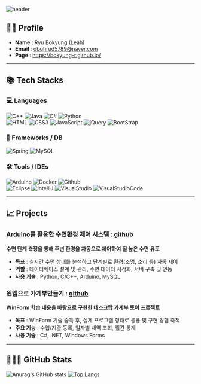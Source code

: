 <!-- Header -->
![header](https://capsule-render.vercel.app/api?type=blur&height=350&color=gradient&text=Ryu's%20Repository&reversal=false&section=header&textBg=false&fontAlign=50&animation=fadeIn&fontColor=3f568b)


## 👩‍💻 Profile
- **Name** : Ryu Bokyung (Leah)
- **Email** : dbqhrud5789@naver.com
- **Page** : https://bokyung-r.github.io/


---

## 📚 Tech Stacks
<div>

### 💻 Languages
  <!-- languages -->
<img alt="C++" src="https://img.shields.io/badge/C++-F6DB16.svg?&style=for-the-badge&logo=C%2B%2B&logoColor=white"/>
<img alt="Java" src="https://img.shields.io/badge/Java-E34F26.svg?&style=for-the-badge&logo=Java&logoColor=white"/>
<img alt="C#" src="https://img.shields.io/badge/C%23-239120?style=for-the-badge&logo=c-sharp&logoColor=white"/>
<img alt="Python" src="https://img.shields.io/badge/Python-0F91FD.svg?&style=for-the-badge&logo=Python&logoColor=white"/>
<br>
<img alt="HTML" src="https://img.shields.io/badge/HTML-E34F26.svg?&style=for-the-badge&logo=HTML5&logoColor=white"/>
<img alt="CSS3" src="https://img.shields.io/badge/CSS3-FF9933.svg?&style=for-the-badge&logo=CSS3&logoColor=white"/>
<img alt="JavaScript" src="https://img.shields.io/badge/JavaScript-F7DF1E.svg?&style=for-the-badge&logo=JavaScript&logoColor=grey"/>
<img alt="jQuery" src="https://img.shields.io/badge/jQuery-0769AD?style=for-the-badge&logo=jquery&logoColor=white"/>
<img alt="BootStrap" src="https://img.shields.io/badge/Bootstrap-563D7C?style=for-the-badge&logo=bootstrap&logoColor=white"/>

<!--Frameworks/ 라이브러리/ DB -->
### 🧰 Frameworks / DB
<img alt="Spring" src="https://img.shields.io/badge/Spring-6DB33F?style=for-the-badge&logo=spring&logoColor=white"/>
<img alt="MySQL" src="https://img.shields.io/badge/MySQL-00000F?style=for-the-badge&logo=mysql&logoColor=white"/>

  <!-- tools -->
### 🛠 Tools / IDEs
<img alt="Arduino" src="https://img.shields.io/badge/Arduino-00979D?style=for-the-badge&logo=arduino&logoColor=white"/>
<img alt="Docker" src="https://img.shields.io/badge/docker-%230db7ed.svg?style=for-the-badge&logo=docker&logoColor=white"/>
<img alt="Github" src="https://img.shields.io/badge/Github-181717.svg?&style=for-the-badge&logo=Github&logoColor=white"/>
<br>
<img alt="Eclipse" src="https://img.shields.io/badge/Eclipse-2C2255.svg?&style=for-the-badge&logo=Eclipse&logoColor=white"/>
<img alt="IntelliJ" src="https://img.shields.io/badge/IntelliJ_IDEA-000000.svg?style=for-the-badge&logo=intellij-idea&logoColor=white"/>
<img alt="VisualStudio" src="https://img.shields.io/badge/Visual_Studio-5C2D91?style=for-the-badge&logo=visual%20studio&logoColor=white"/>
<img alt="VisualStudioCode" src="https://img.shields.io/badge/Visual_Studio_Code-0078D4?style=for-the-badge&logo=visual%20studio%20code&logoColor=white"/>

<br>
</div>

---


## 📈 Projects
### Arduino를 활용한 수면환경 제어 시스템 : [github](https://github.com/GiveMeJobGroup/2025-IoT-MiniProject)
  **수면 단계 측정을 통해 주변 환경을 자동으로 제어하여 질 높은 수면 유도**
  - **목표** : 실시간 수면 상태를 분석하고 단계별로 환경(조명, 소리 등) 자동 제어
  - **역할** : 데이터베이스 설계 및 관리, 수면 데이터 시각화, 서버 구축 및 연동
  - **사용 기술** : Python, C/C++, Arduino, MySQL

### 윈앱으로 가계부만들기 : [github](https://github.com/Bokyung-R/WinApp_toyproject)
  **WinForm 학습 내용을 바탕으로 구현한 데스크탑 가계부 토이 프로젝트**
  - **목표** : WinForm 기술 습득 후, 실제 프로그램 형태로 응용 및 구현 경험 축적
  - **주요 기능** : 수입/지출 등록, 일자별 내역 조회, 월간 통계
  - **사용 기술** : C#, .NET, Windows Forms


---

## 👨🏻‍💻 GitHub Stats
![Anurag's GitHub stats](https://github-readme-stats.vercel.app/api?username=Bokyung-R&show_icons=true&theme=radical)
[![Top Langs](https://github-readme-stats.vercel.app/api/top-langs/?username=Bokyung-R&layout=compact)](https://github.com/delay-100/github-readme-stats)

<br><br>
